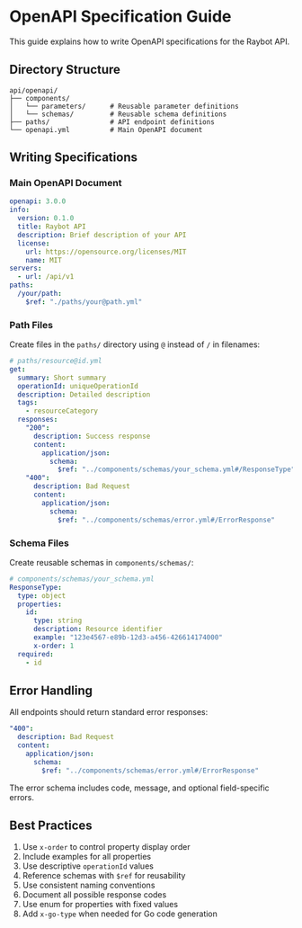 # OpenAPI Specification Guide

This guide explains how to write OpenAPI specifications for the Raybot API.


## Directory Structure

```
api/openapi/
├── components/
│   └── parameters/      # Reusable parameter definitions
│   └── schemas/         # Reusable schema definitions
├── paths/               # API endpoint definitions
└── openapi.yml          # Main OpenAPI document
```


## Writing Specifications

### Main OpenAPI Document

```yaml
openapi: 3.0.0
info:
  version: 0.1.0
  title: Raybot API
  description: Brief description of your API
  license:
    url: https://opensource.org/licenses/MIT
    name: MIT
servers:
  - url: /api/v1
paths:
  /your/path:
    $ref: "./paths/your@path.yml"
```


### Path Files

Create files in the `paths/` directory using `@` instead of `/` in filenames:

```yaml
# paths/resource@id.yml
get:
  summary: Short summary
  operationId: uniqueOperationId
  description: Detailed description
  tags:
    - resourceCategory
  responses:
    "200":
      description: Success response
      content:
        application/json:
          schema:
            $ref: "../components/schemas/your_schema.yml#/ResponseType"
    "400":
      description: Bad Request
      content:
        application/json:
          schema:
            $ref: "../components/schemas/error.yml#/ErrorResponse"
```

### Schema Files

Create reusable schemas in `components/schemas/`:

```yaml
# components/schemas/your_schema.yml
ResponseType:
  type: object
  properties:
    id:
      type: string
      description: Resource identifier
      example: "123e4567-e89b-12d3-a456-426614174000"
      x-order: 1
  required:
    - id
```

## Error Handling

All endpoints should return standard error responses:

```yaml
"400":
  description: Bad Request
  content:
    application/json:
      schema:
        $ref: "../components/schemas/error.yml#/ErrorResponse"
```

The error schema includes code, message, and optional field-specific errors.

## Best Practices

1. Use `x-order` to control property display order
2. Include examples for all properties
3. Use descriptive `operationId` values
4. Reference schemas with `$ref` for reusability
5. Use consistent naming conventions
6. Document all possible response codes
7. Use enum for properties with fixed values
8. Add `x-go-type` when needed for Go code generation
